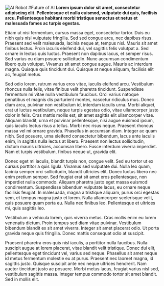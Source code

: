 ![AI Robot](articles/blogs/main.md/main.jpg "Future of AI")
#Future of AI
**Lorem ipsum dolor sit amet, consectetur adipiscing elit. Pellentesque et nulla euismod, vulputate dui quis, facilisis arcu. Pellentesque habitant morbi tristique senectus et netus et malesuada fames ac turpis egestas.**

Etiam ut nisi fermentum, cursus massa eget, consectetur tortor. Duis eu nibh quis nisl vulputate fringilla. Sed sed congue arcu, nec dapibus risus. Praesent sed velit malesuada, lacinia neque at, tempus nisl. Mauris sit amet finibus lectus. Proin iaculis eleifend dui, vel sagittis felis volutpat a. Sed ornare in lectus quis luctus. Praesent non dapibus lacus, et semper risus. Sed varius eu diam posuere sollicitudin. Nunc accumsan condimentum libero quis volutpat. Vivamus sit amet congue augue. Mauris ac interdum magna. Quisque quis tincidunt dui. Quisque at neque aliquam, facilisis elit ac, feugiat metus.

Sed odio lorem, rutrum varius eros vitae, iaculis eleifend arcu. Vestibulum rhoncus nulla felis, vitae finibus velit pharetra tincidunt. Suspendisse fermentum mi vitae nulla vestibulum faucibus. Orci varius natoque penatibus et magnis dis parturient montes, nascetur ridiculus mus. Donec diam arcu, pulvinar non vestibulum id, interdum iaculis urna. Morbi aliquet, erat ut luctus vestibulum, neque turpis egestas odio, vitae ullamcorper justo dolor in felis. Cras mattis mollis est, sit amet sagittis elit ullamcorper vitae. Aliquam blandit, urna et pulvinar pellentesque, nisi augue euismod ipsum, quis iaculis lectus risus a tellus. Morbi nec risus neque. Praesent rhoncus massa vel mi ornare gravida. Phasellus in accumsan diam. Integer ac quam nibh. Sed posuere, urna eleifend consectetur bibendum, lacus ante iaculis enim, in sagittis nulla lectus at libero. Praesent non lectus sollicitudin, dictum mauris ultricies, accumsan libero. Fusce interdum viverra imperdiet. Nam et turpis vestibulum, finibus neque ut, gravida elit.

Donec eget mi iaculis, blandit turpis non, congue velit. Sed eu tortor ut ex cursus porttitor a quis ligula. Vivamus sed vulputate dui. Nulla leo quam, lacinia semper orci sollicitudin, blandit ultricies elit. Donec luctus libero nec enim pretium semper. Sed feugiat erat sit amet eros pellentesque, non imperdiet nulla commodo. Aliquam pharetra justo eget massa euismod condimentum. Suspendisse bibendum vulputate lacus, eu ornare neque facilisis feugiat. In malesuada, magna a tristique aliquam, purus orci egestas sem, et tempus magna justo et lorem. Nulla ullamcorper scelerisque velit, quis posuere quam porta eu. Nulla nec finibus leo. Pellentesque et ultrices mi, quis sagittis leo.

Vestibulum a vehicula lorem, quis viverra metus. Cras mollis enim eu lorem venenatis dictum. Proin tempus sed diam vitae pulvinar. Vestibulum bibendum blandit ex sit amet viverra. Integer sit amet placerat odio. Ut porta gravida neque quis fringilla. Donec mattis consequat odio at suscipit.

Praesent pharetra eros quis nisl iaculis, a porttitor nulla faucibus. Nulla suscipit augue at lorem placerat, vitae blandit velit tristique. Donec dui elit, pellentesque eget tincidunt vel, varius sed neque. Phasellus sit amet neque id metus fermentum molestie eu at purus. Praesent nec laoreet magna, id sagittis justo. Quisque suscipit ante nec neque ultrices hendrerit. Nam auctor tincidunt justo ac posuere. Morbi metus lacus, feugiat varius nisl sed, vestibulum sagittis massa. Integer tempus commodo tortor sit amet blandit. Sed in mollis elit.